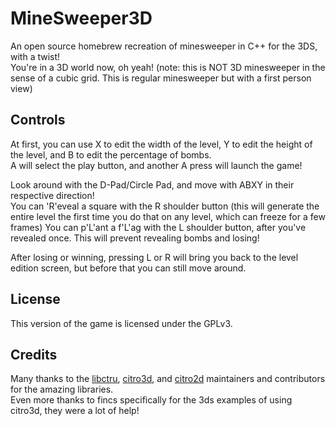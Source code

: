 # MineSweeper3D

An open source homebrew recreation of minesweeper in C++ for the 3DS, with a twist!  
You're in a 3D world now, oh yeah! (note: this is NOT 3D minesweeper in the sense of a cubic grid. This is regular minesweeper but with a first person view)  

## Controls

At first, you can use X to edit the width of the level, Y to edit the height of the level, and B to edit the percentage of bombs.  
A will select the play button, and another A press will launch the game!

Look around with the D-Pad/Circle Pad, and move with ABXY in their respective direction!  
You can 'R'eveal a square with the R shoulder button (this will generate the entire level the first time you do that on any level, which can freeze for a few frames)
You can p'L'ant a f'L'ag with the L shoulder button, after you've revealed once. This will prevent revealing bombs and losing!  

After losing or winning, pressing L or R will bring you back to the level edition screen, but before that you can still move around.

## License

This version of the game is licensed under the GPLv3.

## Credits

Many thanks to the [libctru](https://github.com/smealum/ctrulib/), [citro3d](https://github.com/fincs/citro3d/), and [citro2d](https://github.com/devkitPro/citro2d/) maintainers and contributors for the amazing libraries.  
Even more thanks to fincs specifically for the 3ds examples of using citro3d, they were a lot of help!
